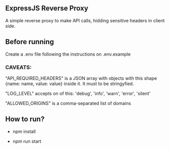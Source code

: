 ## ExpressJS Reverse Proxy

A simple reverse proxy to make API calls, hidding sensitive headers in client side.

## Before running

Create a .env file following the instructions on .env.example

### CAVEATS:

"API_REQUIRED_HEADERS" is a JSON array with objects with this shape {name: name, value: value} inside it.
It must to be stringyfied.

"LOG_LEVEL" accepts on of this: 'debug', 'info', 'warn', 'error', 'silent'

"ALLOWED_ORIGINS" is a comma-separated list of domains 
## How to run?

- npm install

- npm run start
